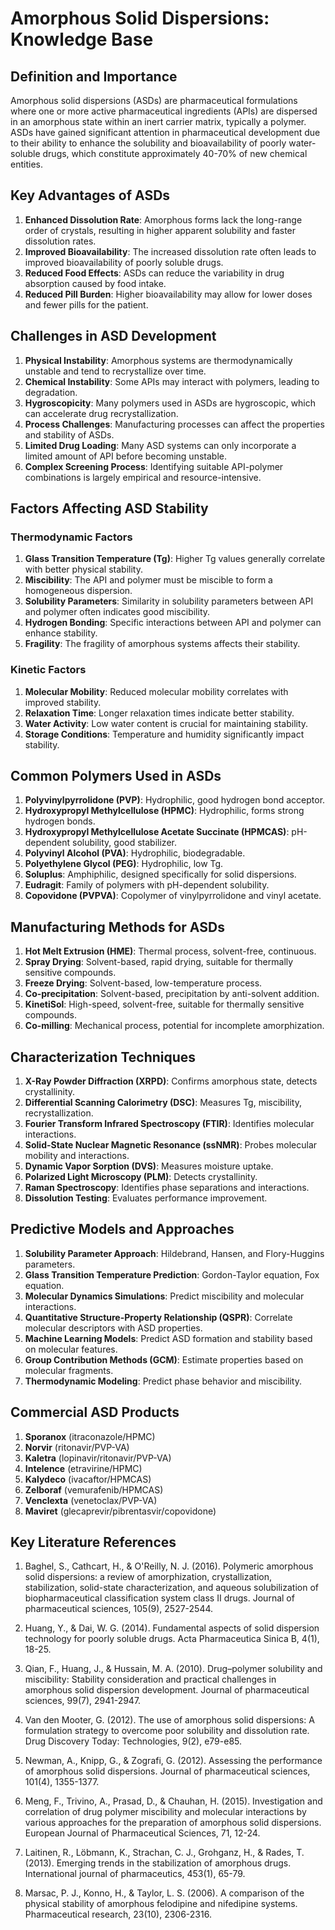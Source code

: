 # Amorphous Solid Dispersions: Knowledge Base

## Definition and Importance

Amorphous solid dispersions (ASDs) are pharmaceutical formulations where one or more active pharmaceutical ingredients (APIs) are dispersed in an amorphous state within an inert carrier matrix, typically a polymer. ASDs have gained significant attention in pharmaceutical development due to their ability to enhance the solubility and bioavailability of poorly water-soluble drugs, which constitute approximately 40-70% of new chemical entities.

## Key Advantages of ASDs

1. **Enhanced Dissolution Rate**: Amorphous forms lack the long-range order of crystals, resulting in higher apparent solubility and faster dissolution rates.
2. **Improved Bioavailability**: The increased dissolution rate often leads to improved bioavailability of poorly soluble drugs.
3. **Reduced Food Effects**: ASDs can reduce the variability in drug absorption caused by food intake.
4. **Reduced Pill Burden**: Higher bioavailability may allow for lower doses and fewer pills for the patient.

## Challenges in ASD Development

1. **Physical Instability**: Amorphous systems are thermodynamically unstable and tend to recrystallize over time.
2. **Chemical Instability**: Some APIs may interact with polymers, leading to degradation.
3. **Hygroscopicity**: Many polymers used in ASDs are hygroscopic, which can accelerate drug recrystallization.
4. **Process Challenges**: Manufacturing processes can affect the properties and stability of ASDs.
5. **Limited Drug Loading**: Many ASD systems can only incorporate a limited amount of API before becoming unstable.
6. **Complex Screening Process**: Identifying suitable API-polymer combinations is largely empirical and resource-intensive.

## Factors Affecting ASD Stability

### Thermodynamic Factors

1. **Glass Transition Temperature (Tg)**: Higher Tg values generally correlate with better physical stability.
2. **Miscibility**: The API and polymer must be miscible to form a homogeneous dispersion.
3. **Solubility Parameters**: Similarity in solubility parameters between API and polymer often indicates good miscibility.
4. **Hydrogen Bonding**: Specific interactions between API and polymer can enhance stability.
5. **Fragility**: The fragility of amorphous systems affects their stability.

### Kinetic Factors

1. **Molecular Mobility**: Reduced molecular mobility correlates with improved stability.
2. **Relaxation Time**: Longer relaxation times indicate better stability.
3. **Water Activity**: Low water content is crucial for maintaining stability.
4. **Storage Conditions**: Temperature and humidity significantly impact stability.

## Common Polymers Used in ASDs

1. **Polyvinylpyrrolidone (PVP)**: Hydrophilic, good hydrogen bond acceptor.
2. **Hydroxypropyl Methylcellulose (HPMC)**: Hydrophilic, forms strong hydrogen bonds.
3. **Hydroxypropyl Methylcellulose Acetate Succinate (HPMCAS)**: pH-dependent solubility, good stabilizer.
4. **Polyvinyl Alcohol (PVA)**: Hydrophilic, biodegradable.
5. **Polyethylene Glycol (PEG)**: Hydrophilic, low Tg.
6. **Soluplus**: Amphiphilic, designed specifically for solid dispersions.
7. **Eudragit**: Family of polymers with pH-dependent solubility.
8. **Copovidone (PVPVA)**: Copolymer of vinylpyrrolidone and vinyl acetate.

## Manufacturing Methods for ASDs

1. **Hot Melt Extrusion (HME)**: Thermal process, solvent-free, continuous.
2. **Spray Drying**: Solvent-based, rapid drying, suitable for thermally sensitive compounds.
3. **Freeze Drying**: Solvent-based, low-temperature process.
4. **Co-precipitation**: Solvent-based, precipitation by anti-solvent addition.
5. **KinetiSol**: High-speed, solvent-free, suitable for thermally sensitive compounds.
6. **Co-milling**: Mechanical process, potential for incomplete amorphization.

## Characterization Techniques

1. **X-Ray Powder Diffraction (XRPD)**: Confirms amorphous state, detects crystallinity.
2. **Differential Scanning Calorimetry (DSC)**: Measures Tg, miscibility, recrystallization.
3. **Fourier Transform Infrared Spectroscopy (FTIR)**: Identifies molecular interactions.
4. **Solid-State Nuclear Magnetic Resonance (ssNMR)**: Probes molecular mobility and interactions.
5. **Dynamic Vapor Sorption (DVS)**: Measures moisture uptake.
6. **Polarized Light Microscopy (PLM)**: Detects crystallinity.
7. **Raman Spectroscopy**: Identifies phase separations and interactions.
8. **Dissolution Testing**: Evaluates performance improvement.

## Predictive Models and Approaches

1. **Solubility Parameter Approach**: Hildebrand, Hansen, and Flory-Huggins parameters.
2. **Glass Transition Temperature Prediction**: Gordon-Taylor equation, Fox equation.
3. **Molecular Dynamics Simulations**: Predict miscibility and molecular interactions.
4. **Quantitative Structure-Property Relationship (QSPR)**: Correlate molecular descriptors with ASD properties.
5. **Machine Learning Models**: Predict ASD formation and stability based on molecular features.
6. **Group Contribution Methods (GCM)**: Estimate properties based on molecular fragments.
7. **Thermodynamic Modeling**: Predict phase behavior and miscibility.

## Commercial ASD Products

1. **Sporanox** (itraconazole/HPMC)
2. **Norvir** (ritonavir/PVP-VA)
3. **Kaletra** (lopinavir/ritonavir/PVP-VA)
4. **Intelence** (etravirine/HPMC)
5. **Kalydeco** (ivacaftor/HPMCAS)
6. **Zelboraf** (vemurafenib/HPMCAS)
7. **Venclexta** (venetoclax/PVP-VA)
8. **Maviret** (glecaprevir/pibrentasvir/copovidone)

## Key Literature References

1. Baghel, S., Cathcart, H., & O'Reilly, N. J. (2016). Polymeric amorphous solid dispersions: a review of amorphization, crystallization, stabilization, solid-state characterization, and aqueous solubilization of biopharmaceutical classification system class II drugs. Journal of pharmaceutical sciences, 105(9), 2527-2544.

2. Huang, Y., & Dai, W. G. (2014). Fundamental aspects of solid dispersion technology for poorly soluble drugs. Acta Pharmaceutica Sinica B, 4(1), 18-25.

3. Qian, F., Huang, J., & Hussain, M. A. (2010). Drug–polymer solubility and miscibility: Stability consideration and practical challenges in amorphous solid dispersion development. Journal of pharmaceutical sciences, 99(7), 2941-2947.

4. Van den Mooter, G. (2012). The use of amorphous solid dispersions: A formulation strategy to overcome poor solubility and dissolution rate. Drug Discovery Today: Technologies, 9(2), e79-e85.

5. Newman, A., Knipp, G., & Zografi, G. (2012). Assessing the performance of amorphous solid dispersions. Journal of pharmaceutical sciences, 101(4), 1355-1377.

6. Meng, F., Trivino, A., Prasad, D., & Chauhan, H. (2015). Investigation and correlation of drug polymer miscibility and molecular interactions by various approaches for the preparation of amorphous solid dispersions. European Journal of Pharmaceutical Sciences, 71, 12-24.

7. Laitinen, R., Löbmann, K., Strachan, C. J., Grohganz, H., & Rades, T. (2013). Emerging trends in the stabilization of amorphous drugs. International journal of pharmaceutics, 453(1), 65-79.

8. Marsac, P. J., Konno, H., & Taylor, L. S. (2006). A comparison of the physical stability of amorphous felodipine and nifedipine systems. Pharmaceutical research, 23(10), 2306-2316.